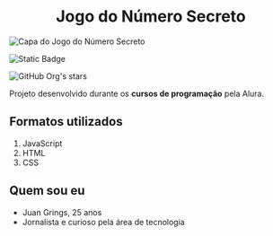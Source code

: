 <h1 align="Center"> Jogo do Número Secreto </h1>

![Capa do Jogo do Número Secreto](https://github.com/user-attachments/assets/976ecc9a-c276-471f-b1bf-47918fabca42)

![Static Badge](https://img.shields.io/badge/status-em_desenvolvimento-blue)

![GitHub Org's stars](https://img.shields.io/github/stars/juangrings?style=social)

Projeto desenvolvido durante os **cursos de programação** pela Alura.

<h2> Formatos utilizados </h2>

1. JavaScript
2. HTML
3. CSS

<h2> Quem sou eu </h2>

* Juan Grings, 25 anos
* Jornalista e curioso pela área de tecnologia
